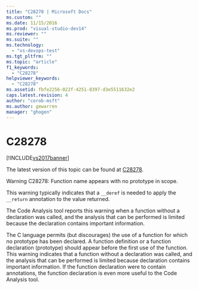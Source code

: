 ```yaml
---
title: "C28278 | Microsoft Docs"
ms.custom: ""
ms.date: 11/15/2016
ms.prod: "visual-studio-dev14"
ms.reviewer: ""
ms.suite: ""
ms.technology: 
  - "vs-devops-test"
ms.tgt_pltfrm: ""
ms.topic: "article"
f1_keywords: 
  - "C28278"
helpviewer_keywords: 
  - "C28278"
ms.assetid: fbfe2256-022f-4251-8397-d3e5511632e2
caps.latest.revision: 4
author: "corob-msft"
ms.author: gewarren
manager: "ghogen"
---
```

# C28278
[!INCLUDE[vs2017banner](../includes/vs2017banner.md)]

The latest version of this topic can be found at [C28278](https://docs.microsoft.com/visualstudio/code-quality/c28278).  
  
Warning C28278: Function name appears with no prototype in scope.  
  
 This warning typically indicates that a `__deref` is needed to apply the `__return` annotation to the value returned.  
  
 The Code Analysis tool reports this warning when a function without a declaration was called, and the analysis that can be performed is limited because the declaration contains important information.  
  
 The C language permits (but discourages) the use of a function for which no prototype has been declared. A function definition or a function declaration (prototype) should appear before the first use of the function. This warning indicates that a function without a declaration was called, and the analysis that can be performed is limited because declaration contains important information. If the function declaration were to contain annotations, the function declaration is even more useful to the Code Analysis tool.



